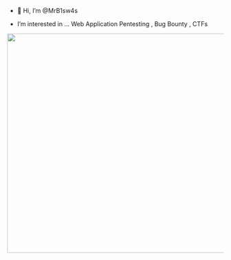 - 👋 Hi, I’m @MrB1sw4s

- I’m interested in ...
Web Application Pentesting , Bug Bounty , CTFs

<img src="https://media.giphy.com/media/Z543HuFdQAmkg/giphy.gif" width="510px">

<!---
MrB1sw4s/MrB1sw4s is a ✨ special ✨ repository because its `README.md` (this file) appears on your GitHub profile.
You can click the Preview link to take a look at your changes.
--->
